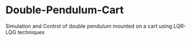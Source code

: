 # Double-Pendulum-Cart
Simulation and Control of double pendulum mounted on a cart using LQR-LQG techniques

